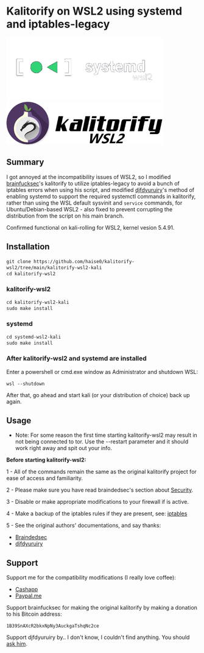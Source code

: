 # Kalitorify on WSL2 using systemd and iptables-legacy


<img src="systemd-wsl2-kali/logo.png" width="410"/> <img src="kalitorify-wsl2-kali/logo.png" width="410"/> 


## Summary 
I got annoyed at the incompatibility issues of WSL2, so I modified [brainfucksec](https://github.com/brainfucksec/)'s kalitorify to utilize iptables-legacy to avoid a bunch of iptables errors when using his script, and modified [djfdyuruiry](https://gist.github.com/djfdyuruiry/6720faa3f9fc59bfdf6284ee1f41f950)'s method of enabling systemd to support the required systemctl commands in kalitorify, rather than using the WSL default sysvinit and `service` commands, for Ubuntu/Debian-based WSL2 - also fixed to prevent corrupting the distribution from the script on his main branch. 

Confirmed functional on kali-rolling for WSL2, kernel vesion 5.4.91.



## Installation
```
git clone https://github.com/haise0/kalitorify-wsl2/tree/main/kalitorify-wsl2-kali
cd kalitorify-wsl2
```

### kalitorify-wsl2
```
cd kalitorify-wsl2-kali
sudo make install
```

### systemd
```
cd systemd-wsl2-kali
sudo make install
```

### After kalitorify-wsl2 and systemd are installed
Enter a powershell or cmd.exe window as Administrator and shutdown WSL:
```
wsl --shutdown
```
After that, go ahead and start kali (or your distribution of choice) back up again. 

## Usage

* Note: For some reason the first time starting kalitorify-wsl2 may result in not being connected to tor. Use the --restart parameter and it should work right away and spit out your info.

**Before starting kalitorify-wsl2:**

1 - All of the commands remain the same as the original kalitorify project for ease of access and familiarity.

2 - Please make sure you have read braindedsec's section about [Security](https://github.com/BrainfuckSec/kalitorify#security).

3 - Disable or make appropriate modifications to your firewall if is active.

4 - Make a backup of the iptables rules if they are present, see: [iptables](https://wiki.debian.org/iptables)

5 - See the original authors' documentations, and say thanks:
* [Braindedsec](https://github.com/brainfucksec)
* [djfdyuruiry](https://gist.github.com/djfdyuruiry)


## Support

Support me for the compatibility modifications (I really love coffee):
* [Cashapp](cash.app/$haise0)
* [Paypal.me](paypal.me/haise0)

Support brainfucksec for making the original kalitorify by making a donation to his Bitcoin address:
```
1B39SnAXcR2bkxNpNy3AuckgaTshqNc2ce
```
Support djfdyuruiry by.. I don't know, I couldn't find anything. You should [ask him](https://gist.github.com/djfdyuruiry/6720faa3f9fc59bfdf6284ee1f41f950).
